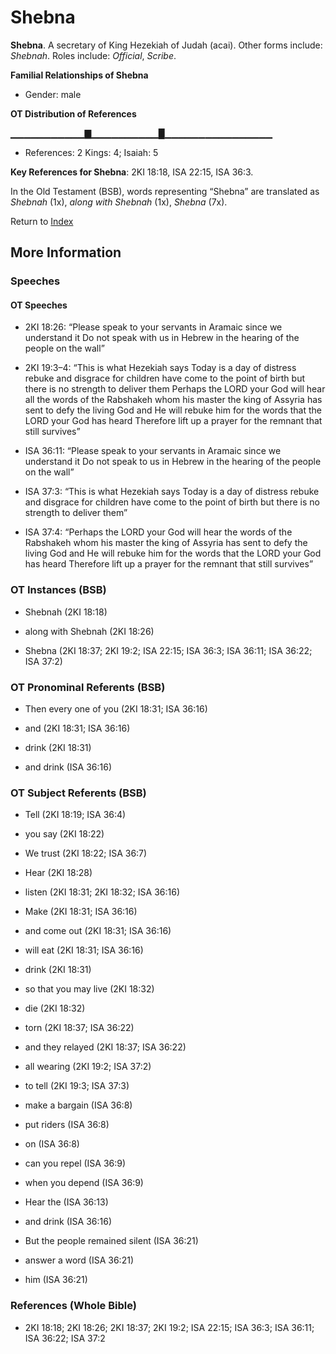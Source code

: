 # Shebna
**Shebna**. 
A secretary of King Hezekiah of Judah (acai). 
Other forms include: 
*Shebnah*. 
Roles include: 
_Official_, _Scribe_. 




**Familial Relationships of Shebna**


* Gender: male


**OT Distribution of References**

▁▁▁▁▁▁▁▁▁▁▁▇▁▁▁▁▁▁▁▁▁▁█▁▁▁▁▁▁▁▁▁▁▁▁▁▁▁▁
* References: 2 Kings: 4; Isaiah: 5



**Key References for Shebna**: 
2KI 18:18, ISA 22:15, ISA 36:3. 


In the Old Testament (BSB), words representing “Shebna” are translated as 
*Shebnah* (1x), *along with Shebnah* (1x), *Shebna* (7x). 




Return to [Index](00-Index.md)

## More Information

### Speeches

#### OT Speeches

* 2KI 18:26: “Please speak to your servants in Aramaic since we understand it Do not speak with us in Hebrew in the hearing of the people on the wall”

* 2KI 19:3–4: “This is what Hezekiah says Today is a day of distress rebuke and disgrace for children have come to the point of birth but there is no strength to deliver them Perhaps the LORD your God will hear all the words of the Rabshakeh whom his master the king of Assyria has sent to defy the living God and He will rebuke him for the words that the LORD your God has heard Therefore lift up a prayer for the remnant that still survives”

* ISA 36:11: “Please speak to your servants in Aramaic since we understand it Do not speak to us in Hebrew in the hearing of the people on the wall”

* ISA 37:3: “This is what Hezekiah says Today is a day of distress rebuke and disgrace for children have come to the point of birth but there is no strength to deliver them”

* ISA 37:4: “Perhaps the LORD your God will hear the words of the Rabshakeh whom his master the king of Assyria has sent to defy the living God and He will rebuke him for the words that the LORD your God has heard Therefore lift up a prayer for the remnant that still survives”

### OT Instances (BSB)

* Shebnah (2KI 18:18)

* along with Shebnah (2KI 18:26)

* Shebna (2KI 18:37; 2KI 19:2; ISA 22:15; ISA 36:3; ISA 36:11; ISA 36:22; ISA 37:2)



### OT Pronominal Referents (BSB)

* Then every one of you (2KI 18:31; ISA 36:16)

* and (2KI 18:31; ISA 36:16)

* drink (2KI 18:31)

* and drink (ISA 36:16)



### OT Subject Referents (BSB)

* Tell (2KI 18:19; ISA 36:4)

* you say (2KI 18:22)

* We trust (2KI 18:22; ISA 36:7)

* Hear (2KI 18:28)

* listen (2KI 18:31; 2KI 18:32; ISA 36:16)

* Make (2KI 18:31; ISA 36:16)

* and come out (2KI 18:31; ISA 36:16)

* will eat (2KI 18:31; ISA 36:16)

* drink (2KI 18:31)

* so that you may live (2KI 18:32)

* die (2KI 18:32)

* torn (2KI 18:37; ISA 36:22)

* and they relayed (2KI 18:37; ISA 36:22)

* all wearing (2KI 19:2; ISA 37:2)

* to tell (2KI 19:3; ISA 37:3)

* make a bargain (ISA 36:8)

* put riders (ISA 36:8)

* on (ISA 36:8)

* can you repel (ISA 36:9)

* when you depend (ISA 36:9)

* Hear the (ISA 36:13)

* and drink (ISA 36:16)

* But the people remained silent (ISA 36:21)

* answer a word (ISA 36:21)

* him (ISA 36:21)



### References (Whole Bible)

* 2KI 18:18; 2KI 18:26; 2KI 18:37; 2KI 19:2; ISA 22:15; ISA 36:3; ISA 36:11; ISA 36:22; ISA 37:2




